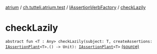 [atrium](../../index.md) / [ch.tutteli.atrium.test](../index.md) / [IAssertionVerbFactory](index.md) / [checkLazily](.)

# checkLazily

`abstract fun <T : Any> checkLazily(subject: T, createAssertions: `[`IAssertionPlant`](../../ch.tutteli.atrium.creating/-i-assertion-plant/index.md)`<T>.() -> Unit): `[`IAssertionPlant`](../../ch.tutteli.atrium.creating/-i-assertion-plant/index.md)`<T>` [(source)](https://github.com/robstoll/atrium/tree/master/atrium-test/src/main/kotlin/ch/tutteli/atrium/test/IAssertionVerbFactory.kt#L9)